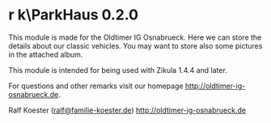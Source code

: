 # r k\ParkHaus 0.2.0

This module is made for the Oldtimer IG Osnabrueck. Here we can store the details about our classic vehicles. You may want to store also some pictures in the attached album.

This module is intended for being used with Zikula 1.4.4 and later.

For questions and other remarks visit our homepage http://oldtimer-ig-osnabrueck.de.

Ralf Koester (ralf@familie-koester.de)
http://oldtimer-ig-osnabrueck.de
